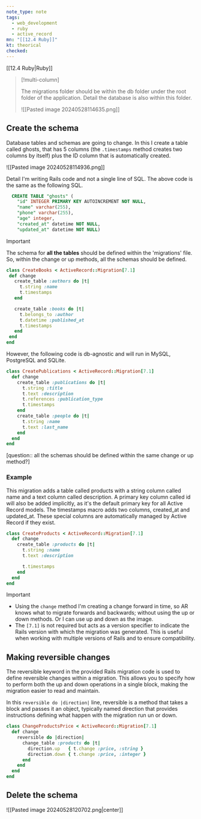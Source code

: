 ```yaml
---
note_type: note
tags:
  - web_development
  - ruby
  - active_record
mn: "[[12.4 Ruby]]"
kt: theorical
checked: 
---
```

[[12.4 Ruby|Ruby]]

>[!multi-column]
>
>The migrations folder should be within the db folder under the root folder of the application. Detail the database is also within this folder.
>
>![[Pasted image 20240528114635.png]]
## Create the schema
Database tables and schemas are going to change. In this I create a table called ghosts, that has 5 columns (the `.timestamps` method creates two columns by itself) plus the ID column that is automatically created. 

![[Pasted image 20240528114936.png]]

Detail I'm writing Rails code and not a single line of SQL. The above code is the same as the following SQL.

```SQL
  CREATE TABLE "ghosts" (
    "id" INTEGER PRIMARY KEY AUTOINCREMENT NOT NULL,
    "name" varchar(255),
    "phone" varchar(255),
    "age" integer,
    "created_at" datetime NOT NULL,
    "updated_at" datetime NOT NULL)
```

>[!important]
>The schema for **all the tables** should be defined within the 'migrations' file. So, within the change or up methods, all the schemas should be defined.
>```ruby
>class CreateBooks < ActiveRecord::Migration[7.1]
>  def change
>    create_table :authors do |t|
>      t.string :name
>      t.timestamps
>    end
>
>    create_table :books do |t|
>      t.belongs_to :author
>      t.datetime :published_at
>      t.timestamps
>    end
>  end
>end
>
>```

However, the following code is db-agnostic and will run in MySQL, PostgreSQL and SQLite.

```ruby
class CreatePublications < ActiveRecord::Migration[7.1]
  def change
    create_table :publications do |t|
      t.string :title
      t.text :description
      t.references :publication_type
      t.timestamps
    end
    create_table :people do |t|
	  t.string :name
	  t.text :last_name
	end
  end
end
```

[question:: all the schemas should be defined within the same change or up method?]
### Example
This migration adds a table called products with a string column called name and a text column called description. A primary key column called id will also be added implicitly, as it's the default primary key for all Active Record models. The timestamps macro adds two columns, created_at and updated_at. These special columns are automatically managed by Active Record if they exist. 
```ruby
class CreateProducts < ActiveRecord::Migration[7.1]
  def change
    create_table :products do |t|
      t.string :name
      t.text :description

      t.timestamps
    end
  end
end
```

>[!important]
>- Using the `change` method I'm creating a change forward in time, so AR knows what to migrate forwards and backwards; without using the up or down methods. Or I can use up and down as the image.
>- The `[7.1]` is not required but acts as a version specifier to indicate the Rails version with which the migration was generated. This is useful when working with multiple versions of Rails and to ensure compatibility. 

## Making reversible changes
The reversible keyword in the provided Rails migration code is used to define reversible changes within a migration. This allows you to specify how to perform both the up and down operations in a single block,  making the migration easier to read and maintain. 

In this `reversible do |direction|` line, reversible is a method that takes a block and passes it an object, typically named direction that provides instructions defining what happen with the migration run un or down. 
```ruby
class ChangeProductsPrice < ActiveRecord::Migration[7.1]
  def change
    reversible do |direction|
      change_table :products do |t|
        direction.up   { t.change :price, :string }
        direction.down { t.change :price, :integer }
      end
    end
  end
end
```

## Delete the schema
![[Pasted image 20240528120702.png|center]]

